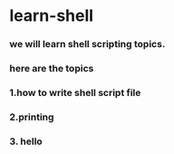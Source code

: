 # learn-shell

### we will learn shell scripting topics.

### here are the topics

### 1.how to write shell script file

### 2.printing

### 3. hello

